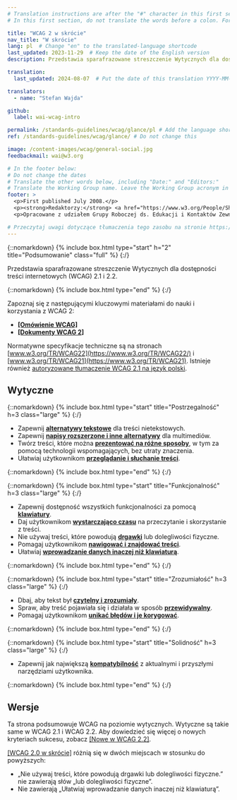 ```yaml
---
# Translation instructions are after the "#" character in this first section. They are comments that do not show up in the web page. You do not need to translate the instructions after "#".
# In this first section, do not translate the words before a colon. For example, do not translate "title:". Do translate the text after "title:".

title: "WCAG 2 w skrócie"
nav_title: "W skrócie"
lang: pl  # Change "en" to the translated-language shortcode
last_updated: 2023-11-29  # Keep the date of the English version
description: Przedstawia sparafrazowane streszczenie Wytycznych dla dostępności treści internetowych (WCAG) 2.

translation:
  last_updated: 2024-08-07  # Put the date of this translation YYYY-MM-DD (with month in the middle)

translators:
  - name: "Stefan Wajda"

github:
  label: wai-wcag-intro

permalink: /standards-guidelines/wcag/glance/pl # Add the language shortcode to the end, with no slash at end, for example: /link/to/page/fr
ref: /standards-guidelines/wcag/glance/ # Do not change this

image: /content-images/wcag/general-social.jpg
feedbackmail: wai@w3.org

# In the footer below:
# Do not change the dates
# Translate the other words below, including "Date:" and "Editors:"
# Translate the Working Group name. Leave the Working Group acronym in English.
footer: >
  <p>First published July 2008.</p>
  <p><strong>Redaktorzy:</strong> <a href="https://www.w3.org/People/Shawn">Shawn Lawton Henry</a> i Wayne Dick.</p>
  <p>Opracowane z udziałem Grupy Roboczej ds. Edukacji i Kontaktów Zewnętrznych (<a href="https://www.w3.org/WAI/about/groups/eowg/">EOWG</a>) oraz Grupy Roboczej ds. wytycznych dla dostępności (<a href="https://www.w3.org/WAI/GL/">AG WG</a>).</p>

# Przeczytaj uwagi dotyczące tłumaczenia tego zasobu na stronie https://www.w3.org/WAI/about/translating/resources/resource-specific-instructions/
---
```


{::nomarkdown}
{% include box.html type="start" h="2" title="Podsumowanie" class="full" %}
{:/}

Przedstawia sparafrazowane streszczenie Wytycznych dla dostępności treści internetowych (WCAG) 2.1 i 2.2.

{::nomarkdown}
{% include box.html type="end" %}
{:/}

Zapoznaj się z następującymi kluczowymi materiałami do nauki i korzystania z WCAG 2:
-   **[[Omówienie WCAG]](/standards-guidelines/wcag/)**
-   **[[Dokumenty WCAG 2]](/standards-guidelines/wcag/docs/)**

Normatywne specyfikacje techniczne są na stronach [www.w3.org/TR/WCAG22](https://www.w3.org/TR/WCAG22/)
i [www.w3.org/TR/WCAG21](https://www.w3.org/TR/WCAG21). Istnieje również [autoryzowane tłumaczenie WCAG 2.1 na język polski](https://www.w3.org/Translations/WCAG21-pl/). 

## Wytyczne

{::nomarkdown}
{% include box.html type="start" title="Postrzegalność" h=3 class="large" %}
{:/}

-   Zapewnij **[alternatywy tekstowe](https://www.w3.org/WAI/WCAG22/quickref/#text-equiv)** dla treści nietekstowych.
-   Zapewnij [**napisy rozszerzone i inne alternatywy**](https://www.w3.org/WAI/WCAG22/quickref/#media-equiv) dla multimediów.
-   Twórz treści, które można **[prezentować na różne sposoby](https://www.w3.org/WAI/WCAG22/quickref/#content-structure-separation)**, w tym za pomocą technologii wspomagających, bez utraty znaczenia.
-   Ułatwiaj użytkownikom  **[przeglądanie i słuchanie treści](https://www.w3.org/WAI/WCAG22/quickref/#visual-audio-contrast)**.

{::nomarkdown}
{% include box.html type="end" %}
{:/}


{::nomarkdown}
{% include box.html type="start" title="Funkcjonalność" h=3 class="large" %}
{:/}

-   Zapewnij dostępność wszystkich funkcjonalności za pomocą **[klawiatury](https://www.w3.org/WAI/WCAG22/quickref/#keyboard-operation)**.
-   Daj użytkownikom  **[wystarczająco czasu](https://www.w3.org/WAI/WCAG22/quickref/#time-limits)**  na przeczytanie i skorzystanie z treści.
-   Nie używaj treści, które powodują **[drgawki](https://www.w3.org/WAI/WCAG22/quickref/#seizures-and-physical-reactions)** lub dolegliwości fizyczne.
-   Pomagaj użytkownikom **[nawigować i znajdować treści](https://www.w3.org/WAI/WCAG22/quickref/#navigation-mechanisms)**.
-   Ułatwiaj **[wprowadzanie danych inaczej niż klawiaturą](https://www.w3.org/WAI/WCAG22/quickref/#input-modalities)**.

{::nomarkdown}
{% include box.html type="end" %}
{:/}

{::nomarkdown}
{% include box.html type="start" title="Zrozumiałość" h=3 class="large" %}
{:/}

-   Dbaj, aby tekst był **[czytelny i zrozumiały](https://www.w3.org/WAI/WCAG22/quickref/#meaning)**.
-   Spraw, aby treść pojawiała się i działała w sposób **[przewidywalny](https://www.w3.org/WAI/WCAG22/quickref/#consistent-behavior)**.
-   Pomagaj użytkownikom **[unikać błędów i je korygować](https://www.w3.org/WAI/WCAG22/quickref/#minimize-error)**.

{::nomarkdown}
{% include box.html type="end" %}
{:/}

{::nomarkdown}
{% include box.html type="start" title="Solidność" h=3 class="large" %}
{:/}

-   Zapewnij jak największą **[kompatybilność](https://www.w3.org/WAI/WCAG22/quickref/#ensure-compat)** z aktualnymi i przyszłymi narzędziami użytkownika.

{::nomarkdown}
{% include box.html type="end" %}
{:/}

## Wersje

Ta strona podsumowuje WCAG na poziomie wytycznych. Wytyczne są takie same w WCAG 2.1 i WCAG 2.2. Aby dowiedzieć się więcej o nowych kryteriach sukcesu, zobacz [[Nowe w WCAG 2.2]](/standards-guidelines/wcag/new-in-22/).

[[WCAG 2.0 w skrócie]](/standards-guidelines/wcag/20/glance/) różnią się w dwóch miejscach w stosunku do powyższych:
* „Nie używaj treści, które powodują drgawki lub dolegliwości fizyczne.” nie zawierają słów „lub dolegliwości fizyczne”.
* Nie zawierają „Ułatwiaj wprowadzanie danych inaczej niż klawiaturą”.
